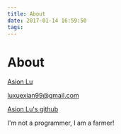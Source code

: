```yaml
---
title: About
date: 2017-01-14 16:59:50
tags:
---
```

# About

[Asion Lu](https://github.com/luxuexian99)

[luxuexian99@gmail.com](https://luxuexian99@gmail.com)

[Asion Lu's github](https://github.com/luxuexian99 "https://github.com/luxuexian99")

I'm not a programmer, I am a farmer!
